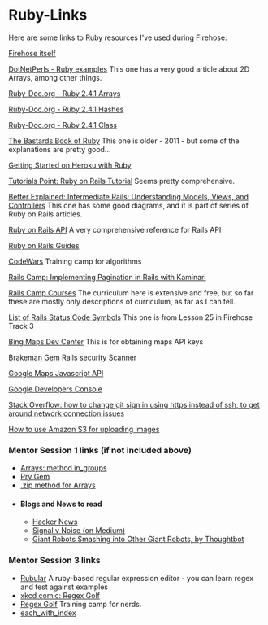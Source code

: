 # Ruby-Links
Here are some links to Ruby resources I've used during Firehose:

<a href="http://www.thefirehoseproject.com/">Firehose itself</a>

<a href="https://www.dotnetperls.com/s#ruby~top!">DotNetPerls - Ruby examples</a>
This one has a very good article about 2D Arrays, among other things.

<a href="http://ruby-doc.org/core-2.4.1/Array.html">Ruby-Doc.org - Ruby 2.4.1 Arrays</a>

<a href="http://ruby-doc.org/core-2.4.1/Hash.html">Ruby-Doc.org - Ruby 2.4.1 Hashes</a>

<a href="https://ruby-doc.org/core-2.4.1/Class.html">Ruby-Doc.org - Ruby 2.4.1 Class</a>

<a href="http://ruby.bastardsbook.com/toc/">The Bastards Book of Ruby</a>
This one is older - 2011 - but some of the explanations are pretty good...

<a href="https://devcenter.heroku.com/articles/getting-started-with-ruby#introduction">Getting Started on Heroku with Ruby</a>

<a href="https://www.tutorialspoint.com/ruby-on-rails/index.htm">Tutorials Point: Ruby on Rails Tutorial</a>
Seems pretty comprehensive.

<a href="https://betterexplained.com/articles/intermediate-rails-understanding-models-views-and-controllers/">Better Explained: Intermediate Rails: Understanding Models, Views, and Controllers</a>
This one has some good diagrams, and it is part of series of Ruby on Rails articles.

<a href="http://api.rubyonrails.org/">Ruby on Rails API</a>
A very comprehensive reference for Rails API

<a href="http://guides.rubyonrails.org/">Ruby on Rails Guides</a>

<a href="https://www.codewars.com/">CodeWars</a>
Training camp for algorithms

<a href="https://rails.devcamp.com/professional-rails-development-course/ui-ux-integration/implementing-pagination-rails-kaminari">Rails Camp: Implementing Pagination in Rails with Kaminari</a>

<a href="https://rails.devcamp.com/courses">Rails Camp Courses</a>
The curriculum here is extensive and free, but so far these are mostly only descriptions of curriculum, as far as I can tell.

<a href="http://billpatrianakos.me/blog/2013/10/13/list-of-rails-status-code-symbols/">List of Rails Status Code Symbols</a>
This one is from Lesson 25 in Firehose Track 3

<a href="https://www.bingmapsportal.com/">Bing Maps Dev Center</a>
This is for obtaining maps API keys

<a href="http://brakemanscanner.org/">Brakeman Gem</a>
Rails security Scanner

<a href="https://developers.google.com/maps/documentation/javascript/examples/">Google Maps Javascript API</a>

<a href="https://console.developers.google.com/flows/enableapi?apiid=maps_backend,geocoding_backend,directions_backend,distance_matrix_backend,elevation_backend&keyType=CLIENT_SIDE&reusekey=true&pli=1">Google Developers Console</a>

<a href="http://stackoverflow.com/questions/15589682/ssh-connect-to-host-github-com-port-22-connection-timed-out">Stack Overflow: how to change git sign in using https instead of ssh, to get around network connection issues</a>

<a href="http://blog.thefirehoseproject.com/posts/switching-carrierwave-to-use-s3-with-heroku-and-localhost/">How to use Amazon S3 for uploading images</a>

<h3>Mentor Session 1 links (if not included above)</h3>
<ul>
  <li>
    <a href="http://api.rubyonrails.org/v4.2/classes/Array.html#method-i-in_groups">Arrays: method in_groups</a>
  </li>
  <li>
    <a href="https://github.com/pry/pry">Pry Gem</a>
  </li>
  <li>
    <a href="https://apidock.com/ruby/Array/zip">.zip method for Arrays</a>
  </li>
  <li><h4>Blogs and News to read</h4>
    <ul>
      <li>
        <a href="https://news.ycombinator.com/">Hacker News</a>
      </li>
      <li>
        <a href="https://m.signalvnoise.com/">Signal v Noise (on Medium)</a>
      </li>
      <li>
        <a href="https://robots.thoughtbot.com/">Giant Robots Smashing into Other Giant Robots, by Thoughtbot</a>
      </li>
    </ul>
  </li>
</ul>

<h3>Mentor Session 3 links</h3>
<ul>
  <li>
    <a href="http://rubular.com/">Rubular</a>
    A ruby-based regular expression editor - you can learn regex and test against examples
  </li>
  <li>
    <a href="https://xkcd.com/1313/">xkcd comic: Regex Golf</a>
  </li>
  <li>
    <a href="https://alf.nu/RegexGolf">Regex Golf</a>
    Training camp for nerds.
  </li>
  <li>
    <a href="https://apidock.com/ruby/Enumerator/each_with_index">each_with_index</a>
  </li>
</ul>
